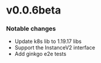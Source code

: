 # v0.0.6beta

### Notable changes
* Update k8s lib to 1.19.17 libs
* Support the InstanceV2 interface
* Add ginkgo e2e tests

